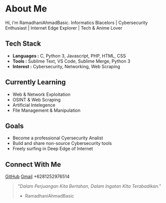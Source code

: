 About Me
================================
Hi, i'm RamadhaniAhmadBasic.
Informatics Blacelors | Cybersecurity Enthusiast | Internet Edge Explorer | Tech & Anime Lover

Tech Stack
--------------------------------
- **Languages :** C, Python 3, Javascript, PHP, HTML, CSS
- **Tools :** Sublime Text, VS Code, Sublime Merge, Python 3
- **Interest :** Cybersecurity, Networking, Web Scraping

Currently Learning
--------------------------------
- Web & Network Exploitation
- OSINT & Web Scraping
- Artificial Intelegence
- FIle Management & Manipulation

Goals
--------------------------------
- Become a professional Cyersecurity Analist
- Build and share non-source Cybersecurity tools
- Freely surfing in Deep Edge of Internet

Connect With Me
--------------------------------
[GitHub](https://github.com/RamadhaniAhmadBasic)
[Gmail](ramadhani.ahmad.basic@gmail.com)
+6281252976514

> *"Dalam Perjuangan Kita Bertahan, Dalam Ingatan KIta Terabadikan."*
> - RamadhaniAhmadBasic
